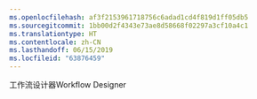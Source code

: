 ```yaml
---
ms.openlocfilehash: af3f2153961718756c6adad1cd4f819d1ff05db5
ms.sourcegitcommit: 1bb00d2f4343e73ae8d58668f02297a3cf10a4c1
ms.translationtype: HT
ms.contentlocale: zh-CN
ms.lasthandoff: 06/15/2019
ms.locfileid: "63876459"
---
```

<span data-ttu-id="1f6a8-101">工作流设计器</span><span class="sxs-lookup"><span data-stu-id="1f6a8-101">Workflow Designer</span></span>